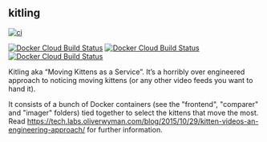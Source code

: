 kitling
-------
[![ci](https://github.com/palfrey/kitling/actions/workflows/ci.yml/badge.svg)](https://github.com/palfrey/kitling/actions)

[![Docker Cloud Build Status](https://img.shields.io/docker/cloud/build/kitling/comparer?label=docker%3A%20comparer)](https://hub.docker.com/r/kitling/comparer)
[![Docker Cloud Build Status](https://img.shields.io/docker/cloud/build/kitling/frontend?label=docker%3A%20frontend)](https://hub.docker.com/r/kitling/frontend)
[![Docker Cloud Build Status](https://img.shields.io/docker/cloud/build/kitling/imager?label=docker%3A%20imager)](https://hub.docker.com/r/kitling/imager)

Kitling aka “Moving Kittens as a Service”. It’s a horribly over engineered approach to noticing moving kittens (or any other video feeds you want to hand it).

It consists of a bunch of Docker containers (see the "frontend", "comparer" and "imager" folders) tied together to select the kittens that move the most. Read https://tech.labs.oliverwyman.com/blog/2015/10/29/kitten-videos-an-engineering-approach/ for further information.
